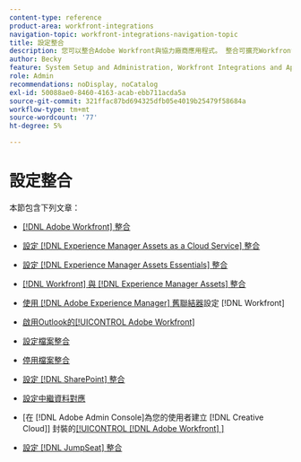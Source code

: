 ```yaml
---
content-type: reference
product-area: workfront-integrations
navigation-topic: workfront-integrations-navigation-topic
title: 設定整合
description: 您可以整合Adobe Workfront與協力廠商應用程式。 整合可擴充Workfront的公用程式，並根據貴組織的需求量身打造。
author: Becky
feature: System Setup and Administration, Workfront Integrations and Apps
role: Admin
recommendations: noDisplay, noCatalog
exl-id: 50088ae0-8460-4163-acab-ebb711acda5a
source-git-commit: 321ffac87bd694325dfb05e4019b25479f58684a
workflow-type: tm+mt
source-wordcount: '77'
ht-degree: 5%

---
```


# 設定整合

本節包含下列文章：

* [[!DNL Adobe Workfront] 整合](../../administration-and-setup/configure-integrations/workfront-integrations-1.md)
* [設定 [!DNL Experience Manager Assets as a Cloud Service] 整合](../../administration-and-setup/configure-integrations/configure-aacs-integration.md)
* [設定 [!DNL Experience Manager Assets Essentials] 整合](../../documents/adobe-workfront-for-experience-manager-assets-essentials/setup-asset-essentials.md)
* [[!DNL Workfront] 與 [!DNL Experience Manager Assets] 整合](../../documents/workfront-and-experience-manager-integrations/wf-experience-manager-integrations.md)
* [使用 [!DNL Adobe Experience Manager] 舊聯結器](../../administration-and-setup/configure-integrations/configure-workfront-aem.md)設定 [!DNL Workfront] 
* [啟用Outlook的[!UICONTROL Adobe Workfront]](../../administration-and-setup/configure-integrations/enable-workfront-for-outlook.md)
* [設定檔案整合](../../administration-and-setup/configure-integrations/configure-document-integrations.md)
* [停用檔案整合](../../administration-and-setup/configure-integrations/disable-document-integrations.md)
* [設定 [!DNL SharePoint] 整合](../../administration-and-setup/configure-integrations/configure-sharepoint-integration.md)
* [設定中繼資料對應](../../administration-and-setup/configure-integrations/set-up-metadata-mapping.md)
* [在 [!DNL Adobe Admin Console]為您的使用者建立 [!DNL Creative Cloud]] 封裝的[[!UICONTROL [!DNL Adobe Workfront] &#x200B;]](/help/quicksilver/administration-and-setup/configure-integrations/create-plugin-only-packages.md)

  <!--
  <li data-mc-conditions="QuicksilverOrClassic.Draft mode"><a href="../../administration-and-setup/configure-integrations/create-oauth-application.md" class="MCXref xref" xrefformat="{para}">Create OAuth2 applications for Workfront integrations</a> </li>
  -->

  <!--
  <li data-mc-conditions="QuicksilverOrClassic.Draft mode"><a href="../../administration-and-setup/configure-integrations/manage-custom-oauth2-apps.md" class="MCXref xref" xrefformat="{para}">View and manage custom OAuth2 applications</a> </li>
  -->

* [設定 [!DNL JumpSeat] 整合](/help/quicksilver/administration-and-setup/configure-integrations/configure-jumpseat.md)
